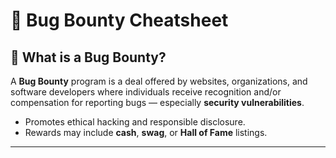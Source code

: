 # 🐞 Bug Bounty Cheatsheet

## 📌 What is a Bug Bounty?
A **Bug Bounty** program is a deal offered by websites, organizations, and software developers where individuals receive recognition and/or compensation for reporting bugs — especially **security vulnerabilities**.

- Promotes ethical hacking and responsible disclosure.
- Rewards may include **cash**, **swag**, or **Hall of Fame** listings.

---
